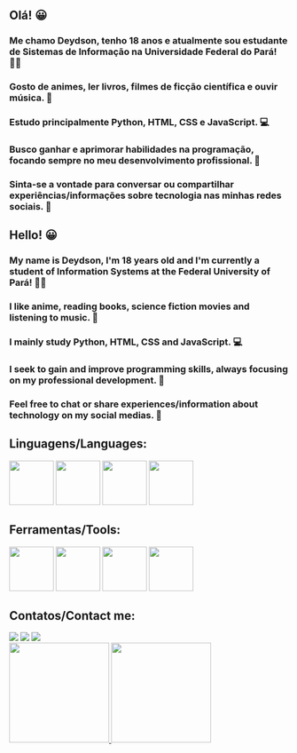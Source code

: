 ## Olá! 😀
### Me chamo Deydson, tenho 18 anos e atualmente sou estudante de Sistemas de Informação na Universidade Federal do Pará! 👨‍💻
### Gosto de animes, ler livros, filmes de ficção científica e ouvir música. 🌈
### Estudo principalmente Python, HTML, CSS e JavaScript. 💻
### Busco ganhar e aprimorar habilidades na programação, focando sempre no meu desenvolvimento profissional. 💪
### Sinta-se a vontade para conversar ou compartilhar experiências/informações sobre tecnologia nas minhas redes sociais. 🤝


## Hello! 😀
### My name is Deydson, I'm 18 years old and I'm currently a student of Information Systems at the Federal University of Pará! 👨‍💻
### I like anime, reading books, science fiction movies and listening to music. 🌈
### I mainly study Python, HTML, CSS and JavaScript. 💻
### I seek to gain and improve programming skills, always focusing on my professional development. 💪
### Feel free to chat or share experiences/information about technology on my social medias. 🤝

## Linguagens/Languages:
<img src="https://cdn.jsdelivr.net/gh/devicons/devicon/icons/python/python-original-wordmark.svg" width="80" height="80" /> <img src="https://cdn.jsdelivr.net/gh/devicons/devicon/icons/html5/html5-original-wordmark.svg" width="80" height="80" /> <img src="https://cdn.jsdelivr.net/gh/devicons/devicon/icons/css3/css3-original-wordmark.svg" width="80" height="80" /> <img src="https://cdn.jsdelivr.net/gh/devicons/devicon/icons/javascript/javascript-original.svg" width="80" height="80" />

## Ferramentas/Tools: 
<img src="https://cdn.jsdelivr.net/gh/devicons/devicon/icons/vscode/vscode-original.svg" width="80" height="80" /> <img src="https://cdn.jsdelivr.net/gh/devicons/devicon/icons/github/github-original.svg" width="80" height="80" /> <img src="https://cdn.jsdelivr.net/gh/devicons/devicon/icons/photoshop/photoshop-plain.svg" width="80" height="80" /> <img src="https://cdn.jsdelivr.net/gh/devicons/devicon/icons/twitter/twitter-original.svg" width="80" height="80" />

## Contatos/Contact me:
<div>
<a href="https://instagram.com/falloutdey" target="_blank"><img src="https://img.shields.io/badge/-Instagram-%23E4405F?style=for-the-badge&logo=instagram&logoColor=white" target="_blank"></a>
<a href="mailto:deydson.siufpa@gmail.com"><img src="https://img.shields.io/badge/Gmail-D14836?style=for-the-badge&logo=gmail&logoColor=white" target="_blank"></a>
<a href="https://twitter.com/printpyboy" target="_blank"><img src="https://img.shields.io/badge/Twitter-1DA1F2?style=for-the-badge&logo=twitter&logoColor=white" target="_blank"></a>
</div>

<div>
<a href="https://github.com/falloutdey">
<img height="180em" src="https://github-readme-stats.vercel.app/api/top-langs/?username=falloutdey&layout=compact&langs_count=7&theme=dracula"/>
<img height="180em" src="https://github-readme-stats.vercel.app/api?username=falloutdey&show_icons=true&theme=dracula&include_all_commits=true&count_private=true"/>
</div>

<!--
**falloutdey/falloutdey** is a ✨ _special_ ✨ repository because its `README.md` (this file) appears on your GitHub profile.

Here are some ideas to get you started:

- 🔭 I’m currently working on ...
- 🌱 I’m currently learning ...
- 👯 I’m looking to collaborate on ...
- 🤔 I’m looking for help with ...
- 💬 Ask me about ...
- 📫 How to reach me: ...
- 😄 Pronouns: ...
- ⚡ Fun fact: ...
-->

